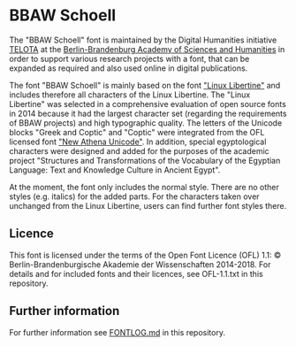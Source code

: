 # BBAW Schoell

The "BBAW Schoell" font is maintained by the Digital Humanities initiative [TELOTA](http://www.bbaw.de/telota) at the [Berlin-Brandenburg Academy of Sciences and Humanities](http://www.bbaw.de) in order to support various research projects with a font, that can be expanded as required and also used online in digital publications.

The font "BBAW Schoell" is mainly based on the font ["Linux Libertine"](http://libertine-fonts.org/) and includes therefore all characters of the Linux Libertine. The "Linux Libertine" was selected in a comprehensive evaluation of open source fonts in 2014 because it had the largest character set (regarding the requirements of BBAW projects) and high typographic quality. The letters of the Unicode blocks "Greek and Coptic" and "Coptic" were integrated from the OFL licensed font ["New Athena Unicode"](https://apagreekkeys.org). In addition, special egyptological characters were designed and added for the purposes of the academic project "Structures and Transformations of the Vocabulary of the Egyptian Language: Text and Knowledge Culture in Ancient Egypt".

At the moment, the font only includes the normal style. There are no other styles (e.g. italics) for the added parts. For the characters taken over unchanged from the Linux Libertine, users can find further font styles there.

## Licence

This font is licensed under the terms of the Open Font Licence (OFL) 1.1: © Berlin-Brandenburgische Akademie der Wissenschaften 2014-2018. For details and for included fonts and their licences, see OFL-1.1.txt in this repository.

## Further information

For further information see [FONTLOG.md](https://github.com/telota/bbaw-schoell/blob/master/FONTLOG.md) in this repository.
